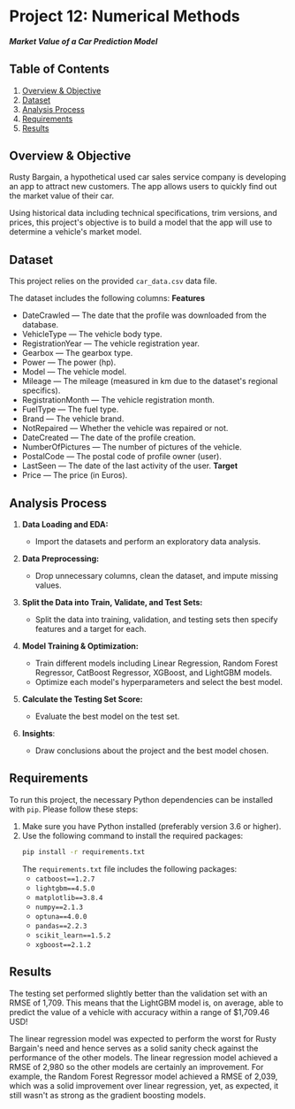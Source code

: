 # Project 12: Numerical Methods
#### *Market Value of a Car Prediction Model*

## Table of Contents

1. [Overview & Objective](#overview_objective)
2. [Dataset](#dataset)
3. [Analysis Process](#analysis-process)
4. [Requirements](#requirements)
5. [Results](#results)

## Overview & Objective <a id="overview_objective"></a>

Rusty Bargain, a hypothetical used car sales service company is developing an app to attract new customers. The app allows users to quickly find out the market value of their car. 

Using historical data including technical specifications, trim versions, and prices, this project's objective is to build a model that the app will use to determine a vehicle's market model. 


## Dataset <a id="dataset"></a>

This project relies on the provided `car_data.csv` data file. 

The dataset includes the following columns:
**Features**
- DateCrawled — The date that the profile was downloaded from the database.
- VehicleType — The vehicle body type.
- RegistrationYear — The vehicle registration year.
- Gearbox — The gearbox type.
- Power — The power (hp).
- Model — The vehicle model.
- Mileage — The mileage (measured in km due to the dataset's regional specifics).
- RegistrationMonth — The vehicle registration month.
- FuelType — The fuel type.
- Brand — The vehicle brand.
- NotRepaired — Whether the vehicle was repaired or not.
- DateCreated — The date of the profile creation.
- NumberOfPictures — The number of pictures of the vehicle.
- PostalCode — The postal code of profile owner (user).
- LastSeen — The date of the last activity of the user.
**Target**
- Price — The price (in Euros).

## Analysis Process <a id="analysis-process"></a>

1. **Data Loading and EDA:**
   - Import the datasets and perform an exploratory data analysis.

2. **Data Preprocessing:**
    - Drop unnecessary columns, clean the dataset, and impute missing values.

3. **Split the Data into Train, Validate, and Test Sets:**
    - Split the data into training, validation, and testing sets then specify features and a target for each.

4. **Model Training & Optimization:**
    - Train different models including Linear Regression, Random Forest Regressor, CatBoost Regressor, XGBoost, and LightGBM models.
    - Optimize each model's hyperparameters and select the best model.

5. **Calculate the Testing Set Score:**
   - Evaluate the best model on the test set.

6. **Insights**:
   - Draw conclusions about the project and the best model chosen.

## Requirements <a id="requirements"></a>

To run this project, the necessary Python dependencies can be installed with `pip`. Please follow these steps:

1. Make sure you have Python installed (preferably version 3.6 or higher).
2. Use the following command to install the required packages:
    ```sh
    pip install -r requirements.txt
    ```
   The `requirements.txt` file includes the following packages:
    - `catboost==1.2.7`
    - `lightgbm==4.5.0`
   - `matplotlib==3.8.4`
   - `numpy==2.1.3`
   - `optuna==4.0.0`
   - `pandas==2.2.3`
   - `scikit_learn==1.5.2`
   - `xgboost==2.1.2`
   

## Results <a id="results"></a>

The testing set performed slightly better than the validation set with an RMSE of 1,709. This means that the LightGBM model is, on average, able to predict the value of a vehicle with accuracy within a range of $1,709.46 USD!

The linear regression model was expected to perform the worst for Rusty Bargain's need and hence serves as a solid sanity check against the performance of the other models. The linear regression model achieved a RMSE of 2,980 so the other models are certainly an improvement. For example, the Random Forest Regressor model achieved a RMSE of 2,039, which was a solid improvement over linear regression, yet, as expected, it still wasn't as strong as the gradient boosting models.
